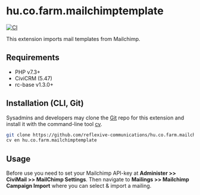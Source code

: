 # hu.co.farm.mailchimptemplate

[![CI](https://github.com/reflexive-communications/hu.co.farm.mailchimptemplate/actions/workflows/main.yml/badge.svg)](https://github.com/reflexive-communications/hu.co.farm.mailchimptemplate/actions/workflows/main.yml)

This extension imports mail templates from Mailchimp.

## Requirements

-   PHP v7.3+
-   CiviCRM (5.47)
-   rc-base v1.3.0+

## Installation (CLI, Git)

Sysadmins and developers may clone the [Git](https://en.wikipedia.org/wiki/Git) repo for this extension and
install it with the command-line tool [cv](https://github.com/civicrm/cv).

```bash
git clone https://github.com/reflexive-communications/hu.co.farm.mailchimptemplate.git
cv en hu.co.farm.mailchimptemplate
```

## Usage

Before use you need to set your Mailchimp API-key at **Administer >> CiviMail >> MailChimp Settings**.
Then navigate to **Mailings >> Mailchimp Campaign Import** where you can select & import a mailing.
